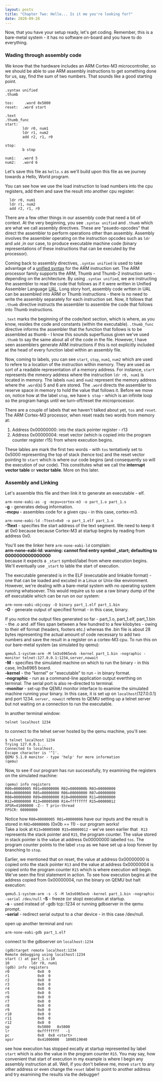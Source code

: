 ```yaml
---
layout: posts
title: "Chapter Two: Hello... Is it me you're looking for?"
date: 2020-09-28
---
```


Now, that you have your setup ready, let's get coding. Remember, this is a bare-metal system - it has no software on-board and you have to do everything.

### Wading through assembly code  

We know that the hardware includes an ARM Cortex-M3 microcontroller, so we should be able to use ARM assembly instructions to get something done for us, say, find the sum of two numbers. That sounds like a good starting point.

```assembly
.syntax unified
.thumb

tos:     .word 0x5000
reset:  .word start

.text
.thumb_func
start:
        ldr r0, num1
        ldr r1, num2
        add r2, r1, r0

stop:
        b stop

num1:   .word 5
num2:   .word 6
```

Let's save this file as ```hello.s``` as we'll build upon this file as we journey towards a Hello, World program.

You can see how we use the load instruction to load numbers into the cpu registers, add them and save the result into another cpu register:


```assembly
  ldr r0, num1
  ldr r1, num2
  add r2, r1, r0
```

There are a few other things in our assembly code that need a bit of context. 
At the very beginning, you see ```.syntax unified``` and ```.thumb``` which are what we call assembly directives. These are "psuedo-opcodes" that direct the assembler to perform operations other than assembly. Assembly involves the assembler operating on the instruction opcodes such as ```ldr``` and ```add``` ,in our case, to produce executable machine code (binary representations of these instructions that can be executed by the processor).


Coming back to assembly directives, ```.syntax unified``` is used to take advantage of a [unified syntax](https://sourceware.org/binutils/docs/as/ARM_002dInstruction_002dSet.html#ARM_002dInstruction_002dSet) for the ARM instruction set. The ARM processor family supports the ARM, Thumb and Thumb-2 instruction sets - depending on the architecture. By using ```.syntax unified```, we are instructing the assembler to read the code that follows as if it were written in Unified Assembler Language [UAL](https://www.keil.com/support/man/docs/armasm/armasm_dom1359731145130.htm). Long story hort, assembly code wrtten in UAL can be assembled into ARM or Thumb instructions - there is no need to write the assembly separately for each instruction set.
Now, it follows that ```.thumb``` directive instructs the assembler to assemble the code that follows into Thumb instructions.


```.text``` marks the beginning of the code/text section, which is where, as you know, resides the code and constants (within the executable). ```.thumb_func``` directive informs the assembler that the function that follows is to be assembled as thumb - I know this sounds superfluous given we've used ```.thumb``` to say the same about all of the code in the file. However, I have seen assemblers generate ARM instructions if this is not explicitly included at the head of every function label within an assembly file.


Now, coming to labels, you can see ```start```, ```stop```, ```num1```, ```num2``` which are used to refere to a location of the instruction within memory. They are used as sort of a readable representation of a memory address. For instance, ```start``` represents the mmeory address where the instruction ```ldr r0, num1``` is located in memory. The labels ```num1``` and ```num2``` represent the memory address where the ```.word```(s) 5 and 6 are stored. The ```.word``` directs the assembler to reserve space in memory to hold the value that follows it. Before we move on, notice how at the label ```stop```, we have ```b stop``` - which is an infinite loop so the program hangs until we turn-off/reset the microprocessor.

There are a couple of labels that we haven't talked about yet, ```tos``` and ```reset```. The ARM Cortex-M3 processor, when reset reads two words from memory at:
1. Address 0x00000000: into the stack pointer register - r13
2. Address 0x00000004: reset vector (which is copied into the program counter register r15) from where execution begins.

These lables are mark the first two words - with ```tos``` tentatively set to 0x5000 representing the top of stack (hence tos) and the reset vector pointing to ```start``` which is where our code begins (and consequently so will the execution of our code). This constitutes what we call the **interrupt vector table** or **vector table**. More on this later.

### Assembly and Linking

Let's assemble this file and then link it to generate an executable - elf.

```arm-none-eabi-as -g -mcpu=cortex-m3 -o part_1.o part_1.s```    
**-g** - generates debug information.  
**-mcpu** - assembles code for a given cpu - in this case, cortex-m3.

```arm-none-eabi-ld -Ttext=0x0 -o part_1.elf part_1.o```    
**-Ttext** - specifies the start address of the text segment. We need to keep it at 0x0 because because Cortex-M3 at startup begins by reading from address 0x0.    

You'll see the linker here ```arm-none-eabi-ld``` complain:    
**arm-none-eabi-ld: warning: cannot find entry symbol _start; defaulting to 0000000000000000**    
because it expects a ```_start``` symbol/label from where execution begins. We'll eventually use ```_start``` to lable the start of execution.   

The executable generated is in the ELF (executable and linkable format) - one that can be loaded and excuted in a Linux or Unix-like environment. However, we're dealing with a bare-metal system with no operating system running whatsoever. This would require us to use a raw binary dump of the elf executable which can be run on our system:

```arm-none-eabi-objcopy -O binary part_1.elf part_1.bin```  
**-O** - generate output of specified format - in this case, binary.

If you notice the output files generated so far - part_1.o, part_1.elf, part_1.bin - the .o and .elf files span between a few hundred to a few kilobytes - owing to their elf format (headers, footers etc.) whereas the .bin file is about 28 bytes representing the actual amount of code necessary to add two numbers and save the result in a register on a cortex-M3 cpu. To run this on our bare-metal system (as simulated by qemu):

```qemu5.1-system-arm -M lm3s6965evb -kernel part_1.bin -nographic -monitor telnet:127.0.0.1:1234,server,nowait```  
**-M**  - specifies the simulated machine on which to run the binary - in this case, lm3s6965 board.  
**-kernel** - the "kernel" or "executable" to run - in binary format.  
**-nographic** - run as a command-line application output everthing on terminal. The serial port is also re-directed to terminal.  
**-monitor** - set-up the QEMU monitor interface to examine the simulated machine running your binary. In this case, it is set up on ```localhost```(127.0.0.1) and port 1234. ```server, nowait``` referes to QEMU setting up a telnet server but not waiting on a connection to run the executable.   

In another terminal window:   

```telnet localhost 1234```

to connect to the telnet server hosted by the qemu machine, you'll see:

```
$ telnet localhost 1234
Trying 127.0.0.1...
Connected to localhost.
Escape character is '^]'.
QEMU 5.1.0 monitor - type 'help' for more information
(qemu)
```

Now, to see if our program has run successfully, try examining the registers on the simulated machine:

```
(qemu) info registers
R00=00000005 R01=00000006 R02=0000000b R03=00000000
R04=00000000 R05=00000000 R06=00000000 R07=00000000
R08=00000000 R09=00000000 R10=00000000 R11=00000000
R12=00000000 R13=00005000 R14=ffffffff R15=00000012
XPSR=41000000 -Z-- T priv-thread
FPSCR: 00000000
```   

Notice how ```R00=00000005 R01=00000006``` have our inputs and the result is stored in ```R02=0000000b``` (0x0b == 11) - our program works!  
Take a look at ```R13=00005000 R15=00000012``` - we've seen earlier that ``` R13``` represents the stack pointer and ```R15```, the program counter. The value stored in stack pointer is the value at address 0x00000000 labelled ```tos```. The program counter points to the label ```stop``` as we have set up a loop forever by branching to ```stop```.  

Earlier, we mentioned that on reset, the value at address 0x00000000 is copied onto the stack pointer ```R13``` and the value at address 0x00000004 is copied onto the program counter ```R15``` which is where execution will begin. We've seen the first statement in action. To see how execution begins at the address copied from 0x00000004, run the binary on QEMU but halt execution:

```qemu5.1-system-arm -s -S -M lm3s6965evb -kernel part_1.bin -nographic -serial /dev/null```
**-S** - freeze (or stop) execution at startup.  
**-s** - used instead of -gdb tcp::1234 or running gdbserver in the qemu prompt.  
**-serial** - redirect serial output to a char device - in this case /dev/null.  

open up another terminal and run:

```arm-none-eabi-gdb part_1.elf```  

connect to the gdbserver on ```localhost:1234```  

```
(gdb)target remote localhost:1234
Remote debugging using localhost:1234
start () at part_1.s:10
10	        ldr r0, num1
(gdb) info registers
r0             0x0	0
r1             0x0	0
r2             0x0	0
r3             0x0	0
r4             0x0	0
r5             0x0	0
r6             0x0	0
r7             0x0	0
r8             0x0	0
r9             0x0	0
r10            0x0	0
r11            0x0	0
r12            0x0	0
sp             0x5000	0x5000
lr             0xffffffff	-1
pc             0x8	0x8 <start>
xpsr           0x41000000	1090519040
```  

see how execution has stopped excatly at startup represented by label ```start``` which is also the value in the program counter ```R15```. You may say, how convenient that start of execution in my example is where I begin any assembly instruction at all. Well, if you don't believe me, move ```start``` to any other address or even change the ```reset``` label to point to another address and try examining the results via the debugger!  












